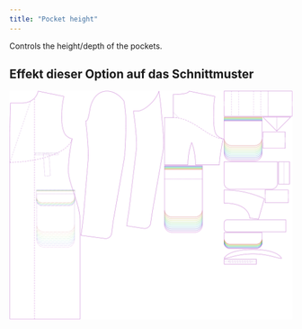 ```yaml
---
title: "Pocket height"
---
```


Controls the height/depth of the pockets.

## Effekt dieser Option auf das Schnittmuster

![This image shows the effect of this option by superimposing several variants that have a different value for this option](carlton_pocketheight_sample.svg "Effect of this option on the pattern")
